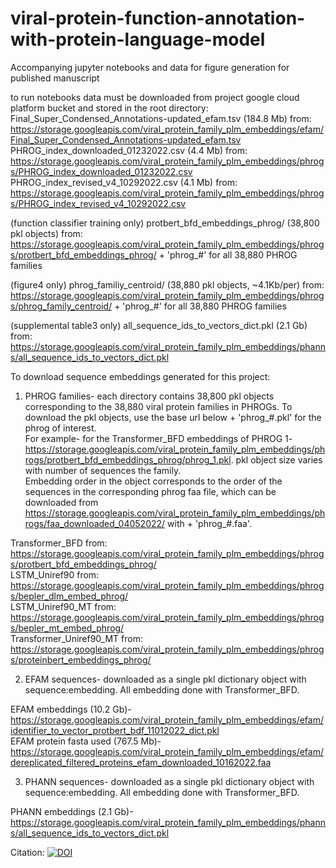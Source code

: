 # viral-protein-function-annotation-with-protein-language-model
Accompanying jupyter notebooks and data for figure generation for published manuscript

to run notebooks data must be downloaded from project google cloud platform bucket and stored in the root directory:  
Final_Super_Condensed_Annotations-updated_efam.tsv (184.8 Mb) from: https://storage.googleapis.com/viral_protein_family_plm_embeddings/efam/Final_Super_Condensed_Annotations-updated_efam.tsv
PHROG_index_downloaded_01232022.csv (4.4 Mb) from: https://storage.googleapis.com/viral_protein_family_plm_embeddings/phrogs/PHROG_index_downloaded_01232022.csv 
PHROG_index_revised_v4_10292022.csv (4.1 Mb) from: https://storage.googleapis.com/viral_protein_family_plm_embeddings/phrogs/PHROG_index_revised_v4_10292022.csv 

(function classifier training only) protbert_bfd_embeddings_phrog/ (38,800 pkl objects) from: https://storage.googleapis.com/viral_protein_family_plm_embeddings/phrogs/protbert_bfd_embeddings_phrog/ + 'phrog_#' for all 38,880 PHROG families

(figure4 only) phrog_familiy_centroid/ (38,880 pkl objects, \~4.1Kb/per) from: https://storage.googleapis.com/viral_protein_family_plm_embeddings/phrogs/phrog_family_centroid/ + 'phrog_#' for all 38,880 PHROG families

(supplemental table3 only) all_sequence_ids_to_vectors_dict.pkl (2.1 Gb) from: https://storage.googleapis.com/viral_protein_family_plm_embeddings/phanns/all_sequence_ids_to_vectors_dict.pkl


To download sequence embeddings generated for this project:

1) PHROG families- each directory contains 38,800 pkl objects corresponding to the 38,880 viral protein families in PHROGs. To download the pkl objects, use the base url below + 'phrog_#.pkl' for the phrog of interest.  
For example- for the Transformer_BFD embeddings of PHROG 1- https://storage.googleapis.com/viral_protein_family_plm_embeddings/phrogs/protbert_bfd_embeddings_phrog/phrog_1.pkl. pkl object size varies with number of sequences the family.  
Embedding order in the object corresponds to the order of the sequences in the corresponding phrog faa file, which can be downloaded from https://storage.googleapis.com/viral_protein_family_plm_embeddings/phrogs/faa_downloaded_04052022/ with + 'phrog_#.faa'.  

Transformer_BFD from: https://storage.googleapis.com/viral_protein_family_plm_embeddings/phrogs/protbert_bfd_embeddings_phrog/  
LSTM_Uniref90 from: https://storage.googleapis.com/viral_protein_family_plm_embeddings/phrogs/bepler_dlm_embed_phrog/  
LSTM_Uniref90_MT from: https://storage.googleapis.com/viral_protein_family_plm_embeddings/phrogs/bepler_mt_embed_phrog/  
Transformer_Uniref90_MT from: https://storage.googleapis.com/viral_protein_family_plm_embeddings/phrogs/proteinbert_embeddings_phrog/  

2) EFAM sequences- downloaded as a single pkl dictionary object with sequence:embedding. All embedding done with Transformer_BFD. 

EFAM embeddings (10.2 Gb)- https://storage.googleapis.com/viral_protein_family_plm_embeddings/efam/identifier_to_vector_protbert_bdf_11012022_dict.pkl  
EFAM protein fasta used (767.5 Mb)- https://storage.googleapis.com/viral_protein_family_plm_embeddings/efam/dereplicated_filtered_proteins_efam_downloaded_10162022.faa

3) PHANN sequences- downloaded as a single pkl dictionary object with sequence:embedding. All embedding done with Transformer_BFD. 

PHANN embeddings (2.1 Gb)- https://storage.googleapis.com/viral_protein_family_plm_embeddings/phanns/all_sequence_ids_to_vectors_dict.pkl



Citation:
[![DOI](https://zenodo.org/badge/631043489.svg)](https://zenodo.org/doi/10.5281/zenodo.10182750)
